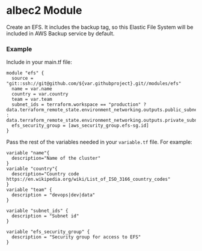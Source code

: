 # albec2 Module
Create an EFS. It includes the backup tag, so this Elastic File System will be included in AWS Backup service by default.

### Example

Include in your main.tf file:  
```
module "efs" {
  source = "git::ssh://git@github.com/${var.githubproject}.git//modules/efs"
  name = var.name
  country = var.country
  team = var.team
  subnet_ids = terraform.workspace == "production" ? data.terraform_remote_state.environment_networking.outputs.public_subnet_ids[0] : data.terraform_remote_state.environment_networking.outputs.private_subnet_ids[0]
  efs_security_group = [aws_security_group.efs-sg.id]
}
```

  
Pass the rest of the variables needed in your `variable.tf` file. For example:  
```
variable "name"{
  description="Name of the cluster"
}
variable "country"{
  description="Country code https://en.wikipedia.org/wiki/List_of_ISO_3166_country_codes"
}
variable "team" {
  description = "devops|dev|data"
}

variable "subnet_ids" {
  description = "Subnet id"
}

variable "efs_security_group" {
  description = "Security group for access to EFS"
}
```
